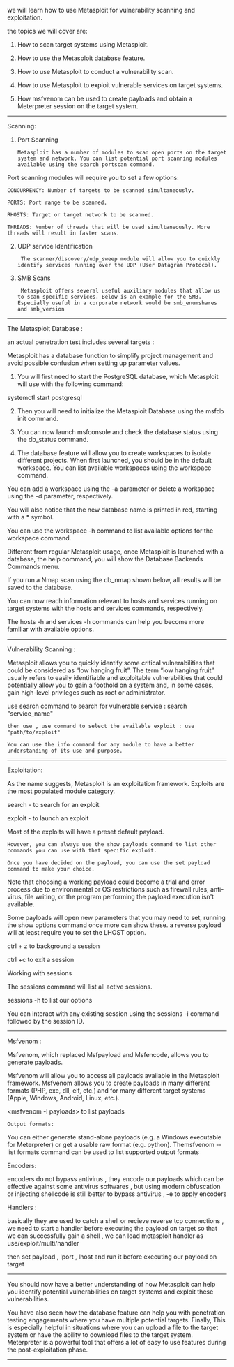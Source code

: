 we will learn how to use Metasploit for vulnerability scanning and exploitation.

the topics we will cover are:

1. How to scan target systems using Metasploit.

2. How to use the Metasploit database feature.

3. How to use Metasploit to conduct a vulnerability scan.

4. How to use Metasploit to exploit vulnerable services on target systems.

5. How msfvenom can be used to create payloads and obtain a Meterpreter session on the target system.

-----

 Scanning: 

 1. Port Scanning

		Metasploit has a number of modules to scan open ports on the target system and network. You can list potential port scanning modules available using the search portscan command.

Port scanning modules will require you to set a few options:

	CONCURRENCY: Number of targets to be scanned simultaneously.
	
	PORTS: Port range to be scanned. 
	
	RHOSTS: Target or target network to be scanned.
	
	THREADS: Number of threads that will be used simultaneously. More threads will result in faster scans.


2. UDP service Identification

		The scanner/discovery/udp_sweep module will allow you to quickly identify services running over the UDP (User Datagram Protocol).


3. SMB Scans

		Metasploit offers several useful auxiliary modules that allow us to scan specific services. Below is an example for the SMB. Especially useful in a corporate network would be smb_enumshares and smb_version

-----

The Metasploit Database : 

an actual penetration test includes several targets : 

Metasploit has a database function to simplify project management and avoid possible confusion when setting up parameter values. 

1. You will first need to start the PostgreSQL database, which Metasploit will use with the following command: 

systemctl start postgresql

2. Then you will need to initialize the Metasploit Database using the msfdb init command. 

3. You can now launch msfconsole and check the database status using the db_status command.

4. The database feature will allow you to create workspaces to isolate different projects. When first launched, you should be in the default workspace. You can list available workspaces using the workspace command. 

You can add a workspace using the -a parameter or delete a workspace using the -d parameter, respectively.

You will also notice that the new database name is printed in red, starting with a * symbol.


You can use the workspace -h command to list available options for the workspace command. 

Different from regular Metasploit usage, once Metasploit is launched with a database, the help command, you will show the Database Backends Commands menu.

If you run a Nmap scan using the db_nmap shown below, all results will be saved to the database. 

You can now reach information relevant to hosts and services running on target systems with the hosts and services commands, respectively. 

The hosts -h and services -h commands can help you become more familiar with available options. 


--------
Vulnerability Scanning : 


Metasploit allows you to quickly identify some critical vulnerabilities that could be considered as “low hanging fruit”.  The term “low hanging fruit” usually refers to easily identifiable and exploitable vulnerabilities that could potentially allow you to gain a foothold on a system and, in some cases, gain high-level privileges such as root or administrator.

use search command to search for vulnerable service : search "service_name"

	then use , use command to select the available exploit : use "path/to/exploit"

	You can use the info command for any module to have a better understanding of its use and purpose.


------

Exploitation: 

As the name suggests, Metasploit is an exploitation framework. Exploits are the most populated module category.

search - to search for an exploit 

exploit - to launch an exploit 

Most of the exploits will have a preset default payload. 
	
	However, you can always use the show payloads command to list other commands you can use with that specific exploit.

	Once you have decided on the payload, you can use the set payload command to make your choice.

Note that choosing a working payload could become a trial and error process due to environmental or OS restrictions such as firewall rules, anti-virus, file writing, or the program performing the payload execution isn't available.

Some payloads will open new parameters that you may need to set, running the show options command once more can show these. a reverse payload will at least require you to set the LHOST option.

ctrl + z to background a session 

ctrl +c to exit a session 



Working with sessions

The sessions command will list all active sessions. 

sessions -h to list our options 

You can interact with any existing session using the sessions -i command followed by the session ID.


-------

Msfvenom : 

Msfvenom, which replaced Msfpayload and Msfencode, allows you to generate payloads.

Msfvenom will allow you to access all payloads available in the  Metasploit framework.
 Msfvenom allows you to create payloads in many different formats (PHP, exe, dll, elf, etc.) 
 and for many different target systems (Apple, Windows, Android, Linux, etc.).

 <msfvenom -l payloads> to list payloads 

 	Output formats:

You can either generate stand-alone payloads (e.g. a Windows executable for Meterpreter) or get a usable raw format (e.g. python). Themsfvenom --list formats command can be used to list supported output formats

Encoders: 

encoders do not bypass antivirus , they encode our payloads which can be effective against some antivirus softwares , but using modern obfuscation or injecting shellcode is still better to bypass antivirus ,  -e to apply encoders 

Handlers : 

basically they are used to catch a shell or recieve reverse tcp connections , we need to start a handler before executing the payload on target so that we can successfully gain a shell , we can load metasploit handler as use/exploit/multi/handler

then set payload , lport , lhost and run it before executing our payload on target

 ------

 You should now have a better understanding of how Metasploit can help you identify potential vulnerabilities on target systems and exploit these vulnerabilities.


You have also seen how the database feature can help you with penetration testing engagements where you have multiple potential targets.
Finally,  This is especially helpful in situations where you can upload a file to the target system or have the ability to download files to the target system. Meterpreter is a powerful tool that offers a lot of easy to use features during the post-exploitation phase.

-----



